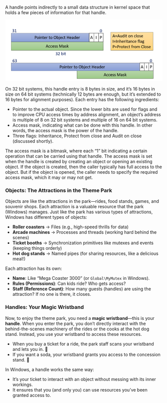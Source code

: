 A handle points indirectly to a small data structure in kernel space that holds a few pieces of information for that handle.

![](../Media/Pasted%20image%2020241120180341.png)

On 32 bit systems, this handle entry is 8 bytes in size, and it’s 16 bytes in size on 64 bit systems (technically 12 bytes are enough, but it’s extended to 16 bytes for alignment purposes). Each entry has the following ingredients:

- Pointer to the actual object. Since the lower bits are used for flags and to improve CPU access times by address alignment, an object’s address is multiple of 8 on 32 bit systems and multiple of 16 on 64 bit systems.
- Access mask, indicating what can be done with this handle. In other words, the access mask is the power of the handle.
- Three flags: Inheritance, Protect from close and Audit on close (discussed shortly).

The access mask is a bitmask, where each “1” bit indicating a certain operation that can be carried using that handle. The access mask is set when the handle is created by creating an object or opening an existing object. If the object is created, then the caller typically has full access to the object. But if the object is opened, the caller needs to specify the required access mask, which it may or may not get.

### Objects: The Attractions in the Theme Park

Objects are like the attractions in the park—rides, food stands, games, and souvenir shops. Each attraction is a valuable resource that the park (Windows) manages. Just like the park has various types of attractions, Windows has different types of objects:

- **Roller coasters** → Files (e.g., high-speed thrills for data)
- **Arcade machines** → Processes and threads (working hard behind the scenes)
- **Ticket booths** → Synchronization primitives like mutexes and events (keeping things orderly)
- **Hot dog stands** → Named pipes (for sharing resources, like a delicious meal!)

Each attraction has its own:

- **Name**: Like “Mega Coaster 3000” (or `Global\MyMutex` in Windows).
- **Rules (Permissions)**: Can kids ride? Who gets access?
- **Staff (Reference Count)**: How many guests (handles) are using the attraction? If no one is there, it closes.

### Handles: Your Magic Wristband

Now, to enjoy the theme park, you need a **magic wristband**—this is your **handle**. When you enter the park, you don’t directly interact with the behind-the-scenes machinery of the rides or the cooks at the hot dog stand. Instead, you use your wristband to access these resources.

- When you buy a ticket for a ride, the park staff scans your wristband and lets you in. 🛝
- If you want a soda, your wristband grants you access to the concession stand. 🥤

In Windows, a handle works the same way:

- It’s your ticket to interact with an object without messing with its inner workings.
- It ensures that you (and only you) can use resources you’ve been granted access to.